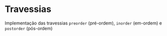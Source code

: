 # Travessias
Implementação das travessias ``preorder`` (pré-ordem), ``inorder`` (em-ordem) e ``postorder`` (pós-ordem)
